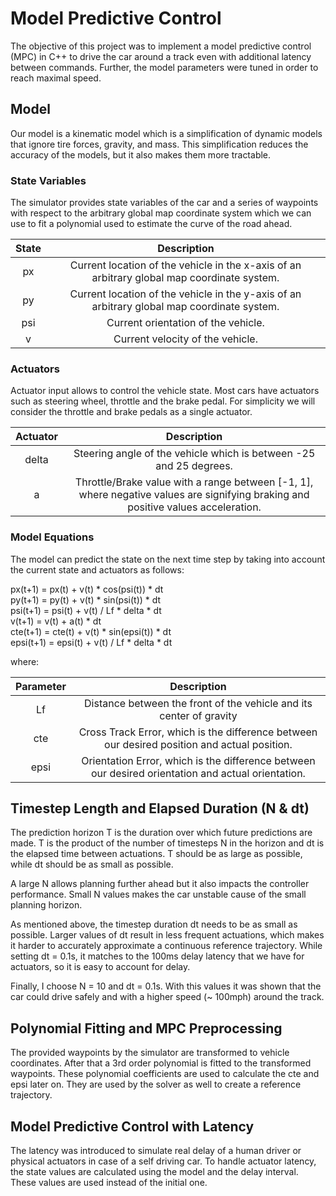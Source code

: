 # Model Predictive Control

The objective of this project was to implement a model predictive control (MPC) in C++ to drive the car around a track even with additional latency between commands. Further, the model parameters were tuned in order to reach maximal speed.

## Model
Our model is a kinematic model which is a simplification of dynamic models that ignore tire forces, gravity, and mass. This simplification reduces the accuracy of the models, but it also makes them more tractable. 

### State Variables

The simulator provides state variables of the car and a series of waypoints with respect to the arbitrary global map coordinate system which we can use to fit a polynomial used to estimate the curve of the road ahead. 

| State			            | Description	        					                | 
|:---------------------:|:---------------------------------------------:| 
| px	                  | Current location of the vehicle in the x-axis of an arbitrary global map coordinate system.	| 
| py                    | Current location of the vehicle in the y-axis of an arbitrary global map coordinate system. |
| psi                   | Current orientation of the vehicle. |
| v                     | Current velocity of the vehicle. |

### Actuators

Actuator input allows to control the vehicle state. Most cars have actuators such as steering wheel, throttle and the brake pedal. For simplicity we will consider the throttle and brake pedals as a single actuator.

| Actuator			            | Description	        					                | 
|:---------------------:|:---------------------------------------------:| 
| delta | Steering angle of the vehicle which is between -25 and 25 degrees.
| a |  Throttle/Brake value with a range between [-1, 1], where negative values are signifying braking and positive values acceleration.

### Model Equations

The model can predict the state on the next time step by taking into account the current state and actuators as follows:

px(t+1) = px(t) + v(t) * cos(psi(t)) * dt <br>
py(t+1) = py(t) + v(t) * sin(psi(t)) * dt <br>
psi(t+1) = psi(t) + v(t) / Lf * delta * dt <br>
v(t+1) = v(t) + a(t) * dt <br>
cte(t+1) = cte(t) + v(t) * sin(epsi(t)) * dt <br>
epsi(t+1) = epsi(t) + v(t) / Lf * delta * dt <br>

where:

| Parameter			        | Description	            					            | 
|:---------------------:|:---------------------------------------------:| 
| Lf  | Distance between the front of the vehicle and its center of gravity|
| cte | Cross Track Error, which is the difference between our desired position and actual position. |
| epsi| Orientation Error, which is the difference between our desired orientation and actual orientation. |

## Timestep Length and Elapsed Duration (N & dt)

The prediction horizon T is the duration over which future predictions are made.
T is the product of the number of timesteps N in the horizon and dt is the elapsed time between actuations. T should be as large as possible, while dt should be as small as possible.

A large N allows planning further ahead but it also impacts the controller performance. Small N values makes the car unstable cause of the small planning horizon.    

As mentioned above, the timestep duration dt needs to be as small as possible. Larger values of dt result in less frequent actuations, which makes it harder to accurately approximate a continuous reference trajectory. 
While setting dt = 0.1s, it matches to the 100ms delay latency that we have for actuators, so it is easy to account for delay.
 
Finally, I choose N = 10 and dt = 0.1s. With this values it was shown that the car could drive safely and with a higher speed (~ 100mph) around the track.

## Polynomial Fitting and MPC Preprocessing

The provided waypoints by the simulator are transformed to vehicle coordinates. After that a 3rd order polynomial is fitted to the transformed waypoints. These polynomial coefficients are used to calculate the cte and epsi later on. They are used by the solver as well to create a reference trajectory.

## Model Predictive Control with Latency

The latency was introduced to simulate real delay of a human driver or physical actuators in case of a self driving car. 
To handle actuator latency, the state values are calculated using the model and the delay interval. These values are used instead of the initial one. 

